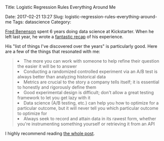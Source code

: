 Title: Logistic Regression Rules Everything Around Me

Date: 2017-02-21 13:27
Slug: logistic-regression-rules-everything-around-me
Tags: datascience
Category:

[Fred Benenson](https://twitter.com/fredbenenson) spent 6 years doing data science at Kickstarter. When he left last year, he wrote a [fantastic recap](https://hackernoon.com/on-to-the-next-2-271-days-309d6ba672d7) of his experience.

His "list of things I've discovered over the years" is particularly good. Here are a few of the things that resonated with me:

<blockquote>
<li> The more you can work with someone to help refine their question the easier it will be to answer
<li> Conducting a randomized controlled experiment via an A/B test is always better than analyzing historical data
<li> Metrics are crucial to the story a company tells itself; it is essential to honestly and rigorously define them
<li> Good experimental design is difficult; don't allow a great testing framework to let you get lazy with it
<li> Data science (A/B testing, etc.) can help you how to optimize for a particular outcome, but it will never tell you which particular outcome to optimize for
<li> Always seek to record and attain data in its rawest form, whether you're instrumenting something yourself or retrieving it from an API
</blockquote>

I highly recommend reading [the whole post](https://hackernoon.com/on-to-the-next-2-271-days-309d6ba672d7).